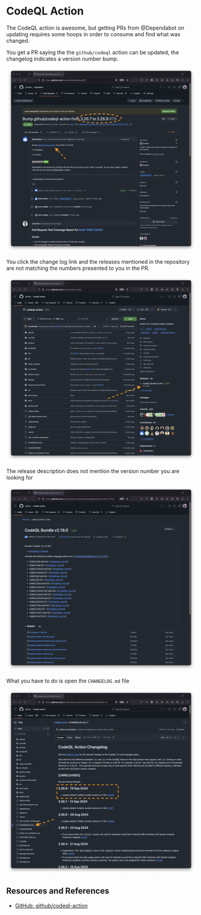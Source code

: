 # CodeQL Action

The CodeQL action is awesome, but getting PRs from @Dependabot on updating requires some hoops in order to consume and find what was changed.

You get a PR saying the the `github/codeql` action can be updated, the changelog indicates a version number bump.

![Screenshot of PR](codeql/1.png)

You click the change log link and the releases mentioned in the repository are not matching the numbers presented to you in the PR.

![Screenshot of change log](codeql/2.png)

The release description does not mention the version number you are looking for

![Screenshot of release description](codeql/3.png)

What you have to do is open the `CHANGELOG.md` file

![Screenshot of change log file](codeql/4.png)

## Resources and References

- [GitHub: github/codeql-action][github/codeql-action]

[github/codeql-action]: https://github.com/github/codeql-action

